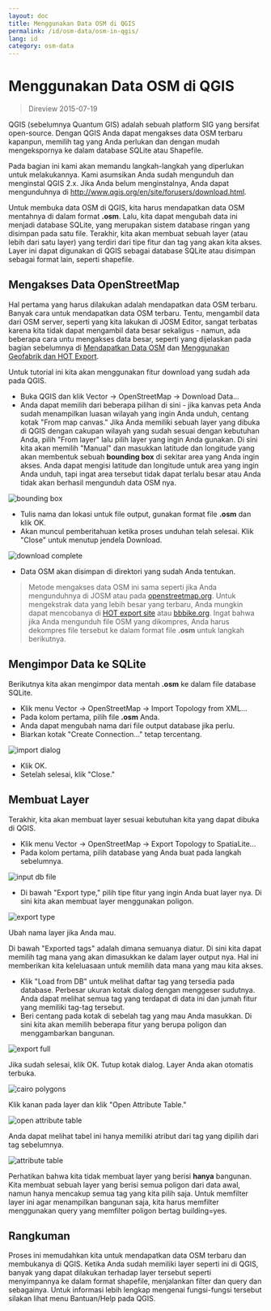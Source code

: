 ```yaml
---
layout: doc
title: Menggunakan Data OSM di QGIS
permalink: /id/osm-data/osm-in-qgis/
lang: id
category: osm-data
---
```


Menggunakan Data OSM di QGIS
=================

> Direview 2015-07-19

QGIS (sebelumnya Quantum GIS) adalah sebuah platform SIG yang bersifat open-source. Dengan QGIS Anda dapat mengakses data OSM terbaru kapanpun, memilih tag yang Anda perlukan dan dengan mudah mengekspornya ke dalam database SQLite atau Shapefile.  

Pada bagian ini kami akan memandu langkah-langkah yang diperlukan untuk melakukannya. Kami asumsikan Anda sudah mengunduh dan menginstal QGIS 2.x. Jika Anda belum menginstalnya, Anda dapat mengunduhnya di <http://www.qgis.org/en/site/forusers/download.html>.  

Untuk membuka data OSM di QGIS, kita harus mendapatkan data OSM mentahnya di dalam format **.osm**. Lalu, kita dapat mengubah data ini menjadi database SQLite, yang merupakan sistem database ringan yang disimpan pada satu file. Terakhir, kita akan membuat sebuah layer (atau lebih dari satu layer) yang terdiri dari tipe fitur dan tag yang akan kita akses. Layer ini dapat digunakan di QGIS sebagai database SQLite atau disimpan sebagai format lain, seperti shapefile.  

Mengakses Data OpenStreetMap
---------------------------

Hal pertama yang harus dilakukan adalah mendapatkan data OSM terbaru. Banyak cara untuk mendapatkan data OSM terbaru. Tentu, mengambil data dari OSM server, seperti yang kita lakukan di JOSM Editor, sangat terbatas karena kita tidak dapat mengambil data besar sekaligus - namun, ada beberapa cara untu mengakses data besar,
seperti yang dijelaskan pada bagian sebelumnya di [Mendapatkan Data OSM](/id/osm-data/getting-data) dan [Menggunakan Geofabrik dan HOT Export](/id/osm-data/geofabrik-and-hot-export).  

Untuk tutorial ini kita akan menggunakan fitur download yang sudah ada pada QGIS.  

- Buka QGIS dan klik Vector -> OpenStreetMap -> Download Data...  
- Anda dapat memilih dari beberapa pilihan di sini - jika kanvas peta Anda sudah menampilkan luasan wilayah yang ingin Anda unduh, centang kotak "From map canvas." Jika Anda memiliki sebuah layer yang dibuka di QGIS dengan cakupan wilayah yang sudah sesuai dengan kebutuhan Anda, pilih "From layer" lalu pilih layer yang ingin Anda gunakan. Di sini kita akan memilih "Manual" dan masukkan latitude dan longitude yang akan membentuk sebuah **bounding box** di sekitar area yang	Anda ingin akses. Anda dapat mengisi latitude dan longitude untuk area yang ingin Anda unduh, tapi ingat area tersebut tidak dapat terlalu besar atau Anda tidak akan berhasil mengunduh data OSM nya.  

![bounding box][]

- Tulis nama dan lokasi untuk file output, gunakan format file **.osm** dan klik OK.  
- Akan muncul pemberitahuan ketika proses unduhan telah selesai. Klik "Close" untuk menutup jendela Download.  

![download complete][]

- Data OSM akan disimpan di direktori yang sudah Anda tentukan.  

> Metode mengakses data OSM ini sama seperti jika Anda mengunduhnya di JOSM atau pada [openstreetmap.org](http://www.openstreetmap.org). Untuk mengekstrak data yang lebih besar yang terbaru, Anda mungkin dapat mencobanya di [HOT export site](http://export.hotosm.org) atau [bbbike.org](http://extract.bbbike.org/). Ingat bahwa jika Anda mengunduh file OSM yang dikompres, Anda harus dekompres file tersebut ke dalam format file **.osm** untuk langkah berikutnya.  


Mengimpor Data ke SQLite
---------------------------

Berikutnya kita akan mengimpor data mentah **.osm** ke dalam file database SQLite.  

- Klik menu Vector -> OpenStreetMap -> Import Topology from XML...  
- Pada kolom pertama, pilih file **.osm** Anda.  
- Anda dapat mengubah nama dari file output database jika perlu.  
- Biarkan kotak "Create Connection..." tetap tercentang.  

![import dialog][]  

- Klik OK.  
- Setelah selesai, klik "Close."  


Membuat Layer
--------------

Terakhir, kita akan membuat layer sesuai kebutuhan kita yang dapat dibuka di QGIS.  

- Klik menu Vector -> OpenStreetMap -> Export Topology to SpatiaLite...  
- Pada kolom pertama, pilih database yang Anda buat pada langkah sebelumnya.  

![input db file][]  

- Di bawah "Export type," pilih tipe fitur yang ingin Anda buat layer nya. Di sini kita akan membuat layer menggunakan poligon.  

![export type][]  

Ubah nama layer jika Anda mau.  

Di bawah "Exported tags" adalah dimana semuanya diatur. Di sini kita dapat memilih tag mana yang akan dimasukkan ke dalam layer output nya. Hal ini memberikan kita keleluasaan untuk memilih data mana yang mau kita akses.  

- Klik "Load from DB" untuk melihat daftar tag yang tersedia pada database. Perbesar ukuran kotak dialog dengan menggeser sudutnya. Anda dapat melihat semua tag yang terdapat di data ini dan jumah fitur yang memiliki tag-tag tersebut.  
- Beri centang pada kotak di sebelah tag yang mau Anda masukkan. Di sini kita akan memilih beberapa fitur yang berupa poligon dan menggambarkan bangunan.  

![export full][]  

Jika sudah selesai, klik OK.  Tutup kotak dialog. Layer Anda akan otomatis terbuka.  

![cairo polygons][]  

Klik kanan pada layer dan klik "Open Attribute Table."  

![open attribute table][]  

Anda dapat melihat tabel ini hanya memiliki atribut dari tag yang dipilih dari tag sebelumnya.  

![attribute table][]  

Perhatikan bahwa kita tidak membuat layer yang berisi **hanya** bangunan. Kita membuat sebuah layer yang berisi semua poligon dari data awal, namun hanya mencakup semua tag yang kita pilih saja. Untuk memfilter layer ini agar menampilkan bangunan saja, kita harus memfilter menggunakan query yang memfilter poligon bertag building=yes.


Rangkuman
-------

Proses ini memudahkan kita untuk mendapatkan data OSM terbaru dan membukanya di QGIS. Ketika Anda sudah memiliki layer seperti ini di QGIS, banyak yang dapat dilakukan terhadap layer tersebut seperti menyimpannya ke dalam format shapefile, menjalankan filter dan query dan sebagainya. Untuk informasi lebih lengkap mengenai fungsi-fungsi tersebut silakan lihat menu Bantuan/Help pada QGIS.  


[bounding box]: /images/osm-data/bounding_box.png
[download complete]: /images/osm-data/download_complete.png
[import dialog]: /images/osm-data/import_dialog.png
[input db file]: /images/osm-data/input_db_file.png
[export type]: /images/osm-data/export_type.png
[export full]: /images/osm-data/export_full.png
[cairo polygons]: /images/osm-data/cairo_polygons.png
[open attribute table]: /images/osm-data/open_attribute_table.png
[attribute table]: /images/osm-data/attribute_table.png
